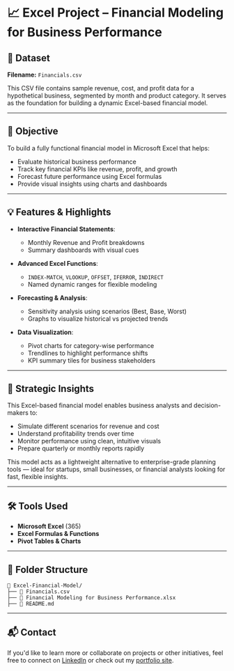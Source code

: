 # 📈 Excel Project – Financial Modeling for Business Performance

## 📁 Dataset
**Filename:** `Financials.csv`

This CSV file contains sample revenue, cost, and profit data for a hypothetical business, segmented by month and product category. It serves as the foundation for building a dynamic Excel-based financial model.

---

## 🎯 Objective
To build a fully functional financial model in Microsoft Excel that helps:
- Evaluate historical business performance
- Track key financial KPIs like revenue, profit, and growth
- Forecast future performance using Excel formulas
- Provide visual insights using charts and dashboards

---

## 💡 Features & Highlights
- **Interactive Financial Statements**:
  - Monthly Revenue and Profit breakdowns
  - Summary dashboards with visual cues

- **Advanced Excel Functions**:
  - `INDEX-MATCH`, `VLOOKUP`, `OFFSET`, `IFERROR`, `INDIRECT`
  - Named dynamic ranges for flexible modeling

- **Forecasting & Analysis**:
  - Sensitivity analysis using scenarios (Best, Base, Worst)
  - Graphs to visualize historical vs projected trends

- **Data Visualization**:
  - Pivot charts for category-wise performance
  - Trendlines to highlight performance shifts
  - KPI summary tiles for business stakeholders

---

## 📌 Strategic Insights
This Excel-based financial model enables business analysts and decision-makers to:
- Simulate different scenarios for revenue and cost
- Understand profitability trends over time
- Monitor performance using clean, intuitive visuals
- Prepare quarterly or monthly reports rapidly

This model acts as a lightweight alternative to enterprise-grade planning tools — ideal for startups, small businesses, or financial analysts looking for fast, flexible insights.

---

## 🛠️ Tools Used
- **Microsoft Excel** (365)
- **Excel Formulas & Functions**
- **Pivot Tables & Charts**

---

## 📂 Folder Structure
```
📁 Excel-Financial-Model/
├── 📄 Financials.csv
├── 📄 Financial Modeling for Business Performance.xlsx
├── 📄 README.md

```

---

## 📬 Contact
If you'd like to learn more or collaborate on projects or other initiatives, feel free to connect on [LinkedIn](https://www.linkedin.com/in/prerna-burande-99678a1bb/) or check out my [portfolio site](https://youtheleader.com/).
